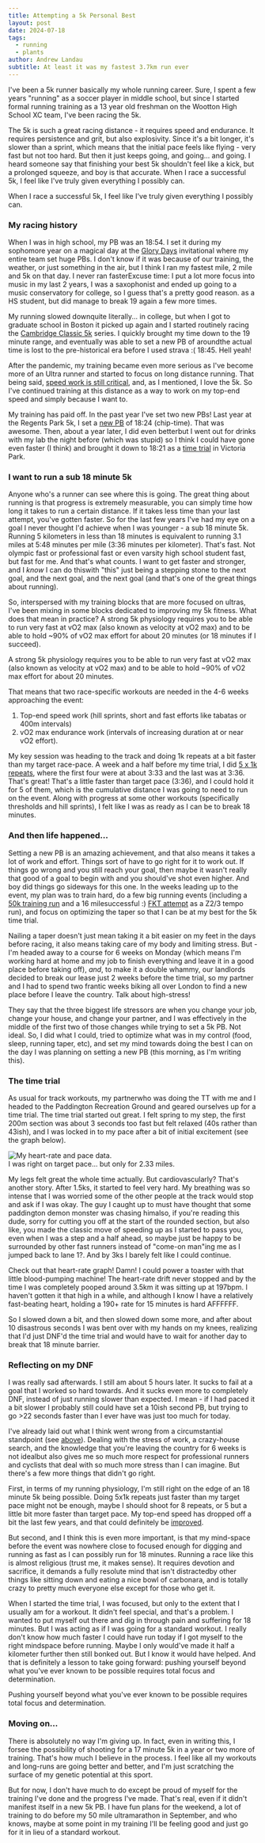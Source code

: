 ```yaml
---
title: Attempting a 5k Personal Best
layout: post
date: 2024-07-18
tags:
  - running
  - plants
author: Andrew Landau
subtitle: At least it was my fastest 3.7km run ever
---
```


I've been a 5k runner basically my whole running career. Sure, I spent a few years "running" as a soccer player in middle school, but since I started formal running training as a 13 year old freshman on the Wootton High School XC team, I've been racing the 5k. 

The 5k is such a great racing distance - it requires speed and endurance. It requires persistence and grit, but also explosivity. Since it's a bit longer, it's slower than a sprint, which means that the initial pace feels like flying - very fast but not too hard. But then it just keeps going, and going... and going. I heard someone say that finishing your best 5k shouldn't feel like a kick, but a prolonged squeeze, and boy is that accurate. When I race a successful 5k, I feel like I've truly given everything I possibly can. 

<div class="text-highlight">
When I race a successful 5k, I feel like I've truly given everything I possibly can. 
</div>

### My racing history
When I was in high school, my PB was an 18:54. I set it during my sophomore year on a magical day at the [Glory Days](https://www.prraces.com/glorydays/) invitational where my entire team set huge PBs. I don't know if it was because of our training, the weather, or just something in the air, but I think I ran my fastest mile, 2 mile and 5k on that day. I <span class="post-caption">never ran faster<span class="post-caption-text">Excuse time: I put a lot more focus into music in my last 2 years, I was a saxophonist and ended up going to a music conservatory for college, so I guess that's a pretty good reason.</span></span> as a HS student, but did manage to break 19 again a few more times. 

My running <span class="post-caption">slowed down<span class="post-caption-text">quite literally...</span></span> in college, but when I got to graduate school in Boston it picked up again and I started routinely racing the [Cambridge Classic 5k](https://raceroster.com/series/2023/65660/cambridge-classic-5k-series) series. I quickly brought my time down to the 19 minute range, and eventually was able to set a new PB of <span class="post-caption">around<span class="post-caption-text">the actual time is lost to the pre-historical era before I used strava :(</span></span> 18:45. Hell yeah!

After the pandemic, my training became even more serious as I've become more of an Ultra runner and started to focus on long distance running. That being said, [speed work is still critical](https://www.trailrunnermag.com/training/trail-tips-training/vo2-max-output/), and, as I mentioned, I love the 5k. So I've continued training at this distance as a way to work on my top-end speed and simply because I want to.

My training has paid off. In the past year I've set two new PBs! Last year at the Regents Park 5k, I set a [new PB](https://www.strava.com/activities/9498559195/overview) of 18:24 (chip-time). That was awesome. Then, about a year later, I did <span class="post-caption">even better<span class="post-caption-text">but I went out for drinks with my lab the night before (which was stupid) so I think I could have gone even faster (I think)</span></span> and brought it down to 18:21 as a [time trial](https://www.strava.com/activities/11273468715/overview) in Victoria Park.

### I want to run a sub 18 minute 5k
Anyone who's a runner can see where this is going. The great thing about running is that progress is extremely measurable, you can simply time how long it takes to run a certain distance. If it takes less time than your last attempt, you've gotten faster. So for the last few years I've had my eye on a goal I never thought I'd achieve when I was younger - a sub 18 minute 5k. Running 5 kilometers in less than 18 minutes is equivalent to running 3.1 miles at 5:48 minutes per mile (3:36 minutes per kilometer). That's fast. Not olympic fast or professional fast or even varsity high school student fast, but fast for me. And that's what counts. I want to get faster and stronger, and I _know_ I can do <span class="post-caption">this<span class="post-caption-text">with "this" just being a stepping stone to the next goal, and the next goal, and the next goal (and that's one of the great things about running)</span></span>. 

So, interspersed with my training blocks that are more focused on ultras, I've been mixing in some blocks dedicated to improving my 5k fitness. What does that mean in practice? A strong 5k physiology requires you to be able to run very fast at vO2 max (also known as velocity at vO2 max) and to be able to hold ~90% of vO2 max effort for about 20 minutes (or 18 minutes if I succeed). 

<div class="text-highlight">
A strong 5k physiology requires you to be able to run very fast at vO2 max (also known as velocity at vO2 max) and to be able to hold ~90% of vO2 max effort for about 20 minutes. 
</div>

That means that two race-specific workouts are needed in the 4-6 weeks approaching the event: 
1. Top-end speed work (hill sprints, short and fast efforts like tabatas or 400m intervals)
2. vO2 max endurance work (intervals of increasing duration at or near vO2 effort). 

My key session was heading to the track and doing 1k repeats at a bit faster than my target race-pace. A week and a half before my time trial, I did [5 x 1k repeats](https://www.strava.com/activities/11843921225), where the first four were at about 3:33 and the last was at 3:36. That's great! That's a little faster than target pace (3:36), and I could hold it for 5 of them, which is the cumulative distance I was going to need to run on the event. Along with progress at some other workouts (specifically thresholds and hill sprints), I felt like I was as ready as I can be to break 18 minutes. 

### And then life happened...
Setting a new PB is an amazing achievement, and that also means it takes a lot of work and effort. Things sort of have to go right for it to work out. If things go wrong and you still reach your goal, then maybe it wasn't really that good of a goal to begin with and you should've shot even higher. And boy did things go sideways for this one. In the weeks leading up to the event, my plan was to train hard, do a few big running events (including a [50k training run](https://www.strava.com/activities/11830973544) and a <span class="post-caption">16 mile<span class="post-caption-text">successful :)</span></span> [FKT attempt](https://www.strava.com/activities/11885650861) as a Z2/3 tempo run), and focus on optimizing the taper so that I can be at my best for the 5k time trial. 

Nailing a taper doesn't just mean taking it a bit easier on my feet in the days before racing, it also means taking care of my body and limiting stress. But - I'm headed away to a course for 6 weeks on Monday (which means I'm working hard at home and my job to finish everything and leave it in a good place before taking off), _and_, to make it a double whammy, our landlords decided to break our lease just 2 weeks before the time trial, so my partner and I had to spend two frantic weeks biking all over London to find a new place before I leave the country. Talk about high-stress! 

They say that the three biggest life stressors are when you change your job, change your house, and change your partner, and I was effectively in the middle of the first two of those changes while trying to set a 5k PB. Not ideal. So, I did what I could, tried to optimize what was in my control (food, sleep, running taper, etc), and set my mind towards doing the best I can on the day I was planning on setting a new PB (this morning, as I'm writing this). 

### The time trial
As usual for track workouts, my <span class="post-caption">partner<span class="post-caption-text">who was doing the TT with me</span></span> and I headed to the Paddington Recreation Ground and geared ourselves up for a time trial. The time trial started out great. I felt spring to my step, the first 200m section was about 3 seconds too fast but felt relaxed (40s rather than 43ish), and I was locked in to my pace after a bit of initial excitement (see the graph below). 

<div class="image-container-full">
  <div class="image-wrapper">
    <img src="{{ '/assets/images/240718-5ktt/pace_graph_5ktt.png' | relative_url }}" alt="My heart-rate and pace data.">
    <div class="image-caption">I was right on target pace... but only for 2.33 miles.</div>
  </div>
</div>

My legs felt great the whole time actually. But cardiovascularly? That's another story. After 1.5ks, it started to feel very hard. My breathing was so intense that I was worried some of the other people at the track would stop and ask if I was okay. The guy I caught up to must have thought that some paddington demon monster was chasing <span class="post-caption">him<span class="post-caption-text">also, if you're reading this dude, sorry for cutting you off at the start of the rounded section, but also like, you made the classic move of speeding up as I started to pass you, even when I was a step and a half ahead, so maybe just be happy to be surrounded by other fast runners instead of "come-on man"ing me as I jumped back to lane 1?</span></span>. And by 3ks I barely felt like I could continue.

Check out that heart-rate graph! Damn! I could power a toaster with that little blood-pumping machine! The heart-rate drift never stopped and by the time I was completely pooped around 3.5km it was sitting up at 197bpm. I haven't gotten it that high in a while, and although I know I have a relatively fast-beating heart, holding a 190+ rate for 15 minutes is hard AFFFFFF. 

So I slowed down a bit, and then slowed down some more, and after about 10 disastrous seconds I was bent over with my hands on my knees, realizing that I'd just DNF'd the time trial and would have to wait for another day to break that 18 minute barrier.

### Reflecting on my DNF
I was really sad afterwards. I still am about 5 hours later. It sucks to fail at a goal that I worked so hard towards. And it sucks even more to completely DNF, instead of just running slower than expected. I mean - if I had paced it a bit slower I probably still could have set a 10ish second PB, but trying to go >22 seconds faster than I ever have was just too much for today. 

I've already laid out what I think went wrong from a circumstantial standpoint (see [above](#and-then-life-happened)). Dealing with the stress of work, a crazy-house search, and the knowledge that you're leaving the country for 6 weeks is <span class="post-caption">not ideal<span class="post-caption-text">but also gives me so much more respect for professional runners and cyclists that deal with so much more stress than I can imagine</span></span>. But there's a few more things that didn't go right. 

First, in terms of my running physiology, I'm still right on the edge of an 18 minute 5k being possible. Doing 5x1k repeats just faster than my target pace might not be enough, maybe I should shoot for 8 repeats, or 5 but a little bit more faster than target pace. My top-end speed has dropped off a bit the last few years, and that could definitely be [improved](https://podcasts.apple.com/us/podcast/211-speed-for-long-races-olympic-trials-and-western/id1521532868?i=1000659401618). 

But second, and I think this is even more important, is that my mind-space before the event was nowhere close to focused enough for digging and running as fast as I can possibly run for 18 minutes. Running a race like this is almost religious (trust me, it makes sense). It requires devotion and sacrifice, it demands a fully resolute mind that isn't <span class="post-caption">distracted<span class="post-caption-text">by other things like sitting down and eating a nice bowl of carbonara</span></span>, and is totally crazy to pretty much everyone else except for those who get it. 

When I started the time trial, I was focused, but only to the extent that I usually am for a workout. It didn't feel special, and that's a problem. I wanted to put myself out there and dig in through pain and suffering for 18 minutes. But I was acting as if I was going for a standard workout. I really don't know how much faster I could have run today if I got myself to the right mindspace before running. Maybe I only would've made it half a kilometer further then still bonked out. But I know it would have helped. And that is definitely a lesson to take going forward: pushing yourself beyond what you've ever known to be possible requires total focus and determination. 

<div class="text-highlight">
Pushing yourself beyond what you've ever known to be possible requires total focus and determination. 
</div>

### Moving on... 
There is absolutely no way I'm giving up. In fact, even in writing this, I forsee the possibility of shooting for a 17 minute 5k in a year or two more of training. That's how much I believe in the process. I feel like all my workouts and long-runs are going better and better, and I'm just scratching the surface of my genetic potential at this sport. 

But for now, I don't have much to do except be proud of myself for the training I've done and the progress I've made. That's real, even if it didn't manifest itself in a new 5k PB. I have fun plans for the weekend, a lot of training to do before my 50 mile ultramarathon in September, and who knows, maybe at some point in my training I'll be feeling good and just go for it in lieu of a standard workout. 


